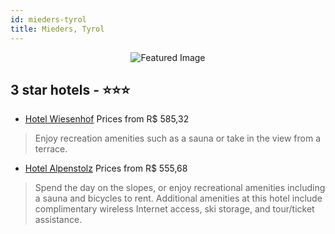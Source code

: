 ```yaml
---
id: mieders-tyrol
title: Mieders, Tyrol
---
```


<center><img src="https://i.travelapi.com/hotels/40000000/39620000/39613400/39613357/218ee455_z.jpg" alt="Featured Image" /></center>


##  3 star hotels - ⭐️⭐️⭐️

-    [Hotel Wiesenhof](https://us.hurb.com/hotels/mieders/hotel-wiesenhof-JNP-JP000292?cmp=18055) Prices from R$ 585,32
   > Enjoy recreation amenities such as a sauna or take in the view from a terrace.
-    [Hotel Alpenstolz](https://us.hurb.com/hotels/mieders/hotel-alpenstolz-JNP-JP264550?cmp=18055) Prices from R$ 555,68
   > Spend the day on the slopes, or enjoy recreational amenities including a sauna and bicycles to rent. Additional amenities at this hotel include complimentary wireless Internet access, ski storage, and tour/ticket assistance.
